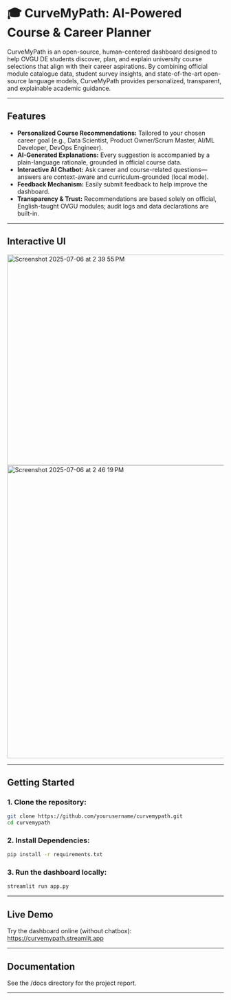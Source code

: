 # 🎓 CurveMyPath: AI-Powered Course & Career Planner

CurveMyPath is an open-source, human-centered dashboard designed to help OVGU DE students discover, plan, and explain university course selections that align with their career aspirations. By combining official module catalogue data, student survey insights, and state-of-the-art open-source language models, CurveMyPath provides personalized, transparent, and explainable academic guidance.

---

## Features

- **Personalized Course Recommendations:** Tailored to your chosen career goal (e.g., Data Scientist, Product Owner/Scrum Master, AI/ML Developer, DevOps Engineer).
- **AI-Generated Explanations:** Every suggestion is accompanied by a plain-language rationale, grounded in official course data.
- **Interactive AI Chatbot:** Ask career and course-related questions—answers are context-aware and curriculum-grounded (local mode).
- **Feedback Mechanism:** Easily submit feedback to help improve the dashboard.
- **Transparency & Trust:** Recommendations are based solely on official, English-taught OVGU modules; audit logs and data declarations are built-in.

---

## Interactive UI

<img width="746" height="490" alt="Screenshot 2025-07-06 at 2 39 55 PM" src="https://github.com/user-attachments/assets/b33d120b-55c4-45eb-9b14-faa138816fd4" />

<img width="546" height="681" alt="Screenshot 2025-07-06 at 2 46 19 PM" src="https://github.com/user-attachments/assets/7cb198d4-a6a7-4663-b4ea-e9f0f3050458" />

---

## Getting Started

### 1. Clone the repository:
```bash
git clone https://github.com/yourusername/curvemypath.git
cd curvemypath
```

### 2. Install Dependencies:
```bash
pip install -r requirements.txt
```

### 3. Run the dashboard locally:
```bash
streamlit run app.py
```
---

## Live Demo
Try the dashboard online (without chatbox):
https://curvemypath.streamlit.app

---

## Documentation
See the /docs directory for the project report.

---

